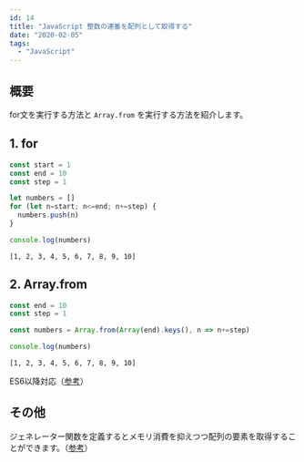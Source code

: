 ```yaml
---
id: 14
title: "JavaScript 整数の連番を配列として取得する"
date: "2020-02-05"
tags:
  - "JavaScript"
---
```


## 概要

for文を実行する方法と `Array.from` を実行する方法を紹介します。

## 1. for

```js
const start = 1
const end = 10
const step = 1

let numbers = []
for (let n=start; n<=end; n+=step) {
  numbers.push(n)
}

console.log(numbers)
```

```plaintext
[1, 2, 3, 4, 5, 6, 7, 8, 9, 10]
```

## 2. Array.from

```js
const end = 10
const step = 1

const numbers = Array.from(Array(end).keys(), n => n+=step)

console.log(numbers)
```

```plaintext
[1, 2, 3, 4, 5, 6, 7, 8, 9, 10]
```

ES6以降対応（[参考](https://developer.mozilla.org/ja/docs/Web/JavaScript/Reference/Global_Objects/Array/from)）

## その他

ジェネレーター関数を定義するとメモリ消費を抑えつつ配列の要素を取得することができます。（[参考](https://blog.mudatobunka.org/entry/2015/10/31/222750)）
